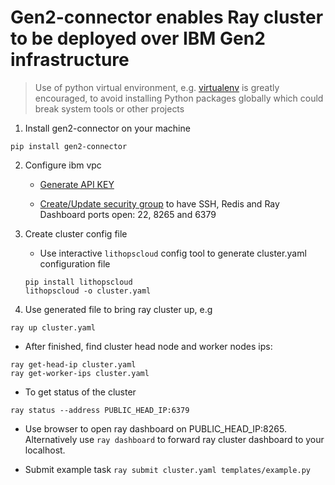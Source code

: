 # Gen2-connector enables Ray cluster to be deployed over IBM Gen2 infrastructure

> Use of python virtual environment, e.g. [virtualenv](https://virtualenv.pypa.io/en/latest) is greatly encouraged, to avoid installing Python packages globally which could break system tools or other projects

1. Install gen2-connector on your machine

```
pip install gen2-connector
```

2. Configure ibm vpc
    * [Generate API KEY](https://www.ibm.com/docs/en/spectrumvirtualizecl/8.1.3?topic=installing-creating-api-key)

    * [Create/Update security group](https://cloud.ibm.com/docs/vpc?topic=vpc-configuring-the-security-group) to have SSH, Redis and Ray Dashboard ports open: 22, 8265 and 6379

3. Create cluster config file

    * Use interactive `lithopscloud` config tool to generate cluster.yaml configuration file
    ```
    pip install lithopscloud
    lithopscloud -o cluster.yaml
    ```
    
4. Use generated file to bring ray cluster up, e.g

```ray up cluster.yaml```

* After finished, find cluster head node and worker nodes ips:

```
ray get-head-ip cluster.yaml
ray get-worker-ips cluster.yaml
```

* To get status of the cluster

```
ray status --address PUBLIC_HEAD_IP:6379
```

* Use browser to open ray dashboard on PUBLIC_HEAD_IP:8265. Alternatively use `ray dashboard` to forward ray cluster dashboard to your localhost. 

* Submit example task `ray submit cluster.yaml templates/example.py`
